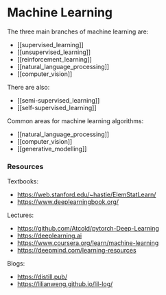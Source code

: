 # Machine Learning

The three main branches of machine learning are:

- [[supervised_learning]]
- [[unsupervised_learning]]
- [[reinforcement_learning]]
- [[natural_language_processing]]
- [[computer_vision]]

There are also:

- [[semi-supervised_learning]]
- [[self-supervised_learning]]

Common areas for machine learning algorithms:

- [[natural_language_processing]]
- [[computer_vision]]
- [[generative_modelling]]

### Resources

Textbooks:
- https://web.stanford.edu/~hastie/ElemStatLearn/
- https://www.deeplearningbook.org/

Lectures:
- https://github.com/Atcold/pytorch-Deep-Learning
- https://deeplearning.ai
- https://www.coursera.org/learn/machine-learning
- https://deepmind.com/learning-resources

Blogs:
- https://distill.pub/
- https://lilianweng.github.io/lil-log/